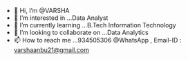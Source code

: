 - 👋 Hi, I’m @VARSHA
- 👀 I’m interested in ...Data Analyst
- 🌱 I’m currently learning ...B.Tech Information Technology
- 💞️ I’m looking to collaborate on ...Data Analytics
- 📫 How to reach me ...934505306 @WhatsApp , Email-ID : varshaanbu21@gmail.com



<!---
varshaanbu21/varshaanbu21 is a ✨ special ✨ repository because its `README.md` (this file) appears on your GitHub profile.
You can click the Preview link to take a look at your changes.
--->
